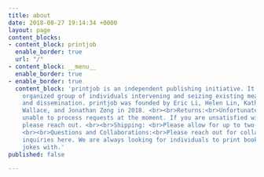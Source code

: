 ```yaml
---
title: about
date: 2018-08-27 19:14:34 +0000
layout: page
content_blocks:
- content_block: printjob
  enable_border: true
  url: "/"
- content_block: __menu__
  enable_border: true
- enable_border: true
  content_block: 'printjob is an independent publishing initiative. It is a loosely
    organized group of individuals intervening and seizing existing means of production
    and dissemination. printjob was founded by Eric Li, Helen Lin, Kathleen Ma, Drew
    Wallace, and Jonathan Zong in 2018. <br><br>Returns:<br>Unfortunately, we are
    unable to process requests at the moment. If you are unsatisfied with your purchase,
    please reach out. <br><br>Shipping: <br>Please allow for up to two weeks for shipping.
    <br><br>Questions and Collaborations:<br>Please reach out for collaborations and
    inquiries here. We are always looking for individuals to print books and make
    jokes with.'
published: false

---
```


